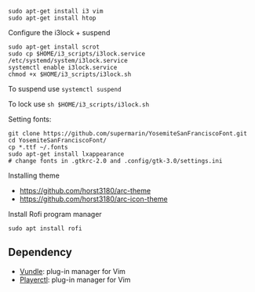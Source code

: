 ```
sudo apt-get install i3 vim 
sudo apt-get install htop
```

Configure the i3lock + suspend
```
sudo apt-get install scrot
sudo cp $HOME/i3_scripts/i3lock.service /etc/systemd/system/i3lock.service
systemctl enable i3lock.service
chmod +x $HOME/i3_scripts/i3lock.sh
```

To suspend use ```systemctl suspend```

To lock use ```sh $HOME/i3_scripts/i3lock.sh```

Setting fonts:
```
git clone https://github.com/supermarin/YosemiteSanFranciscoFont.git
cd YosemiteSanFranciscoFont/
cp *.ttf ~/.fonts
sudo apt-get install lxappearance
# change fonts in .gtkrc-2.0 and .config/gtk-3.0/settings.ini
```

Installing theme
-   https://github.com/horst3180/arc-theme
-   https://github.com/horst3180/arc-icon-theme

Install Rofi program manager
```
sudo apt install rofi
```

## Dependency
- [Vundle](https://github.com/VundleVim/Vundle.vim): plug-in manager for Vim
- [Playerctl](https://github.com/acrisci/playerctl/releases): plug-in manager for Vim
